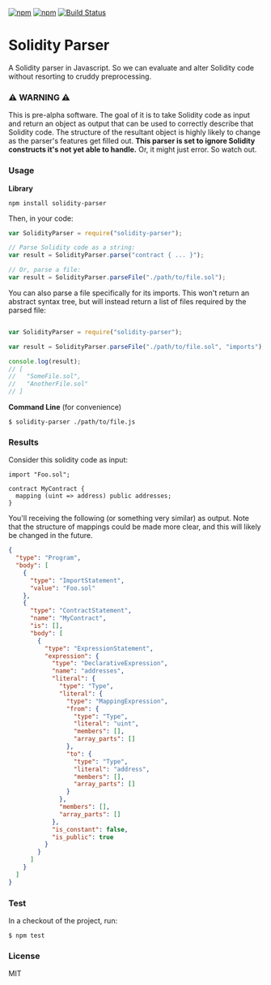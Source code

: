 [![npm](https://img.shields.io/npm/v/solidity-parser.svg)]()
[![npm](https://img.shields.io/npm/dm/solidity-parser.svg)]()
[![Build Status](https://travis-ci.org/ConsenSys/solidity-parser.svg?branch=master)](https://travis-ci.org/ConsenSys/solidity-parser)

# Solidity Parser

A Solidity parser in Javascript. So we can evaluate and alter Solidity code without resorting to cruddy preprocessing.  

### ⚠️ WARNING ⚠️

This is pre-alpha software. The goal of it is to take Solidity code as input and return an object as output that can be used to correctly describe that Solidity code. The structure of the resultant object is highly likely to change as the parser's features get filled out. **This parser is set to ignore Solidity constructs it's not yet able to handle.** Or, it might just error. So watch out.

### Usage

**Library**

```
npm install solidity-parser
```

Then, in your code:

```javascript
var SolidityParser = require("solidity-parser");

// Parse Solidity code as a string:
var result = SolidityParser.parse("contract { ... }");

// Or, parse a file:
var result = SolidityParser.parseFile("./path/to/file.sol");
```

You can also parse a file specifically for its imports. This won't return an abstract syntax tree, but will instead return a list of files required by the parsed file:

```javascript

var SolidityParser = require("solidity-parser");

var result = SolidityParser.parseFile("./path/to/file.sol", "imports");

console.log(result);
// [
//   "SomeFile.sol",
//   "AnotherFile.sol"
// ]
```

**Command Line** (for convenience)

```
$ solidity-parser ./path/to/file.js
```

### Results

Consider this solidity code as input:

```
import "Foo.sol";

contract MyContract {
  mapping (uint => address) public addresses;
}
```

You'll receiving the following (or something very similar) as output. Note that the structure of mappings could be made more clear, and this will likely be changed in the future.

```json
{
  "type": "Program",
  "body": [
    {
      "type": "ImportStatement",
      "value": "Foo.sol"
    },
    {
      "type": "ContractStatement",
      "name": "MyContract",
      "is": [],
      "body": [
        {
          "type": "ExpressionStatement",
          "expression": {
            "type": "DeclarativeExpression",
            "name": "addresses",
            "literal": {
              "type": "Type",
              "literal": {
                "type": "MappingExpression",
                "from": {
                  "type": "Type",
                  "literal": "uint",
                  "members": [],
                  "array_parts": []
                },
                "to": {
                  "type": "Type",
                  "literal": "address",
                  "members": [],
                  "array_parts": []
                }
              },
              "members": [],
              "array_parts": []
            },
            "is_constant": false,
            "is_public": true
          }
        }
      ]
    }
  ]
}
```

### Test

In a checkout of the project, run:

```
$ npm test
```

### License

MIT
